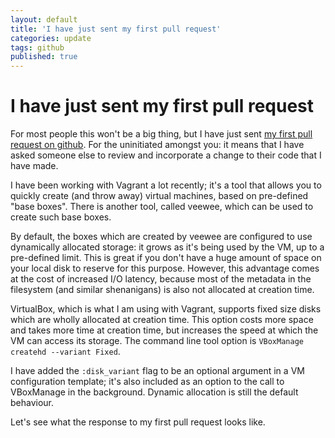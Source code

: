 ```yaml
---
layout: default
title: 'I have just sent my first pull request'
categories: update
tags: github
published: true
---
```


# I have just sent my first pull request

For most people this won't be a big thing, but I have just sent [my first pull request on github](https://github.com/jedi4ever/veewee/pull/365). For the uninitiated amongst you: it means that I have asked someone else to review and incorporate a change to their code that I have made.

I have been working with Vagrant a lot recently; it's a tool that allows you to quickly create (and throw away) virtual machines, based on pre-defined "base boxes". There is another tool, called veewee, which can be used to create such base boxes.

By default, the boxes which are created by veewee are configured to use dynamically allocated storage: it grows as it's being used by the VM, up to a pre-defined limit. This is great if you don't have a huge amount of space on your local disk to reserve for this purpose. However, this advantage comes at the cost of increased I/O latency, because most of the metadata in the filesystem (and similar shenanigans) is also not allocated at creation time.

VirtualBox, which is what I am using with Vagrant, supports fixed size disks which are wholly allocated at creation time. This option costs more space and takes more time at creation time, but increases the speed at which the VM can access its storage. The command line tool option is `VBoxManage createhd --variant Fixed`.

I have added the `:disk_variant` flag to be an optional argument in a VM configuration template; it's also included as an option to the call to VBoxManage in the background. Dynamic allocation is still the default behaviour.

Let's see what the response to my first pull request looks like.
